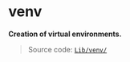 # venv

**Creation of virtual environments.**

> Source code: [`Lib/venv/`](https://github.com/python/cpython/tree/3.12/Lib/venv/)